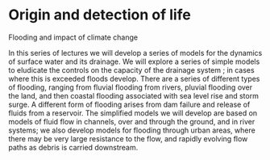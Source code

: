 # Origin and detection of life

Flooding and impact of climate change

In this series of lectures we will develop a series of models for the dynamics of surface water and its drainage. We will explore a series of simple models to eludicate the controls on the capacity of the drainage system ;  in cases where this is exceeded floods develop. There are a series of different types of flooding, ranging from fluvial flooding from rivers, pluvial flooding over the land, and then coastal flooding associated with sea level rise and storm surge. A different form of flooding arises from dam failure and release of fluids from a reservoir. The simplified models we will develop are based on models of fluid flow in channels, over and through the ground, and in river systems; we also develop models for flooding through urban areas, where there may be very large resistance to the flow, and rapidly evolving flow paths as debris is carried downstream.

```{tableofcontents}
```
